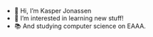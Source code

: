 - 👋 Hi, I’m Kasper Jonassen
- 👀 I’m interested in learning new stuff!
- 📚 And studying computer science on EAAA.


<!---
kappertherapper/kappertherapper is a ✨ special ✨ repository because its `README.md` (this file) appears on your GitHub profile.
You can click the Preview link to take a look at your changes.
--->

